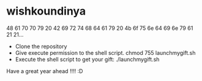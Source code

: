 # wishkoundinya

48 61 70 70 79 20 42 69 72 74 68 64 61 79 20 4b 6f 75 6e 64 69 6e 79 61 21 21...


- Clone the repository
- Give execute permission to the shell script. chmod 755 launchmygift.sh
- Execute the shell script to get your gift: ./launchmygift.sh

Have a great year ahead !!!! :D
